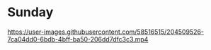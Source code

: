 # Sunday



https://user-images.githubusercontent.com/58516515/204509526-7ca04dd0-6bdb-4bff-ba50-206dd7dfc3c3.mp4

